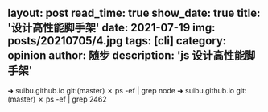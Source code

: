 layout: post
read_time: true
show_date: true
title: '设计高性能脚手架'
date: 2021-07-19
img: posts/20210705/4.jpg
tags: [cli]
category: opinion
author: 随步
description: 'js 设计高性能脚手架'
---


➜  suibu.github.io git:(master) ✗ ps -ef | grep node
➜  suibu.github.io git:(master) ✗ ps -ef | grep 2462    